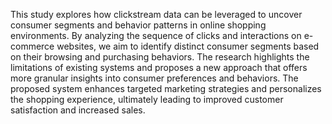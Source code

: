 This study explores how clickstream data can be leveraged to uncover consumer segments and behavior patterns in online shopping environments. By analyzing the sequence of clicks and interactions on e-commerce websites, we aim to identify distinct consumer segments based on their browsing and purchasing behaviors. The research highlights the limitations of existing systems and proposes a new approach that offers more granular insights into consumer preferences and behaviors. The proposed system enhances targeted marketing strategies and personalizes the shopping experience, ultimately leading to improved customer satisfaction and increased sales.
